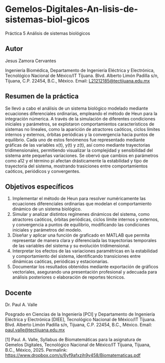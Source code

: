 # Gemelos-Digitales-An-lisis-de-sistemas-biol-gicos
Práctica 5 Análisis de sistemas biológicos



## Autor
Jesus Zamora Cervantes

Ingeniería Biomédica, Departamento de Ingeniería Eléctrica y Electrónica, Tecnológico Nacional de México/IT Tijuana. Blvd. Alberto Limón Padilla s/n, Tijuana, C.P. 22454, B.C., México. Email: L21212185@tectijuana.edu.mx

## Resumen de la práctica
Se llevó a cabo el análisis de un sistema biológico modelado mediante ecuaciones diferenciales ordinarias, empleando el método de Heun para la integración númerica. A través de la simulación de diferentes condiciones iniciales y parámetros, se explotaron comportamientos característicos de sistemas no lineales, como la aparición de atractores caóticos, ciclos límites internos y externos, órbitas periódicas y la convergencia hacia puntos de equilibrio. Cada uno de estos fenómenos fue representado mediante gráficas de las variables x(t), y(t) y z(t), así como mediante trayectorias tridimensionales, permitiendo visualizar la complejidad y sensibilidad del sistema ante pequeñas variaciones. Se obervó que cambios en parámetros como a12 y el término pi afectan drásticamente la estabilidad y tipo de trayectoria del sistema, mostrando trasiciones entre comportamientos caóticos, periódicos y convergentes.

## Objetivos específicos
1. Implementar el método de Heun para resolver numéricamente las ecuaciones diferenciales ordinarias que modelan el comportamiento dinámico de un sistema biológico.
2. Simular y analizar distintos regímenes dinámicos del sistema, como atractores caóticos, órbitas periódicas, ciclos límite internos y externos, y convergencia a puntos de equilibrio, modificando las condiciones iniciales y parámetros del modelo.
3. Diseñar y aplicar una función de graficado en MATLAB que permita representar de manera clara y diferenciada las trayectorias temporales de las variables del sistema y su evolución tridimensional.
4. Interpretar los efectos de las variaciones paramétricas en la estabilidad y comportamiento del sistema, identificando transiciones entre dinámicas caóticas, periódicas y estacionarias.
5. Documentar los resultados obtenidos mediante exportación de gráficos vectoriales, asegurando una presentación profesional y adecuada para análisis posteriores o elaboración de reportes técnicos.

## Docente
Dr. Paul A. Valle

Posgrado en Ciencias de la Ingeniería [PCI] y Departamento de Ingeniería Eléctrica y Electrónica [DIEE], Tecnológico Nacional de México/IT Tijuana. Blvd. Alberto Limón Padilla s/n, Tijuana, C.P. 22454, B.C., México. Email: paul.valle@tectijuana.edu.mx

[1] Paul. A. Valle, Syllabus de Biomatemáticas para la asignatura de Gemelos Digitales, Tecnológico Nacional de México/IT Tijuana, Tijuana, B.C., México, 2025. Permalink: https://www.dropbox.com/s/6yf9afxzih9y458/Biomatematicas.pdf

